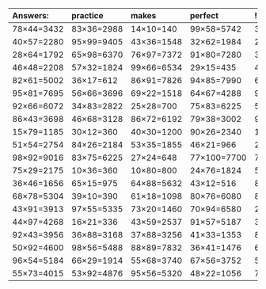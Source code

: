 | Answers: | practice | makes | perfect | ! |
| :--- | :--- | :--- | :--- | :--- |
| 78×44=3432 | 83×36=2988 | 14×10=140 | 99×58=5742 | 35×65=2275 | 
| 40×57=2280 | 95×99=9405 | 43×36=1548 | 32×62=1984 | 22×87=1914 | 
| 28×64=1792 | 65×98=6370 | 76×97=7372 | 91×80=7280 | 39×92=3588 | 
| 46×48=2208 | 57×32=1824 | 99×66=6534 | 29×15=435 | 44×29=1276 | 
| 82×61=5002 | 36×17=612 | 86×91=7826 | 94×85=7990 | 63×31=1953 | 
| 95×81=7695 | 56×66=3696 | 69×22=1518 | 64×67=4288 | 94×68=6392 | 
| 92×66=6072 | 34×83=2822 | 25×28=700 | 75×83=6225 | 56×46=2576 | 
| 86×43=3698 | 46×68=3128 | 86×72=6192 | 79×38=3002 | 95×42=3990 | 
| 15×79=1185 | 30×12=360 | 40×30=1200 | 90×26=2340 | 14×92=1288 | 
| 51×54=2754 | 84×26=2184 | 53×35=1855 | 46×21=966 | 29×25=725 | 
| 98×92=9016 | 83×75=6225 | 27×24=648 | 77×100=7700 | 78×92=7176 | 
| 75×29=2175 | 10×36=360 | 10×80=800 | 24×76=1824 | 53×63=3339 | 
| 36×46=1656 | 65×15=975 | 64×88=5632 | 43×12=516 | 81×67=5427 | 
| 68×78=5304 | 39×10=390 | 61×18=1098 | 80×76=6080 | 86×25=2150 | 
| 43×91=3913 | 97×55=5335 | 73×20=1460 | 70×94=6580 | 25×84=2100 | 
| 44×97=4268 | 16×21=336 | 43×59=2537 | 91×57=5187 | 30×14=420 | 
| 92×43=3956 | 36×88=3168 | 37×88=3256 | 41×33=1353 | 81×57=4617 | 
| 50×92=4600 | 98×56=5488 | 88×89=7832 | 36×41=1476 | 63×70=4410 | 
| 96×54=5184 | 66×29=1914 | 55×68=3740 | 67×56=3752 | 50×66=3300 | 
| 55×73=4015 | 53×92=4876 | 95×56=5320 | 48×22=1056 | 79×80=6320 | 
